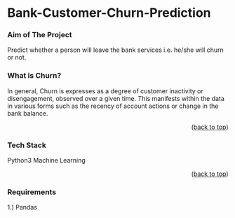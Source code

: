 # Bank-Customer-Churn-Prediction

### Aim of The Project
Predict whether a person will leave the bank services i.e. he/she will churn or not.

<p align="right"></p>


### What is Churn?
In general, Churn is expresses as a degree of customer inactivity or disengagement, observed over a given time. This manifests within the data in various forms such as the recency of account actions or change in the bank balance.

<p align="right">(<a href="#top">back to top</a>)</p>


### Tech Stack
Python3
Machine Learning

<p align="right">(<a href="#top">back to top</a>)</p>


### Requirements
 1.) Pandas
 
